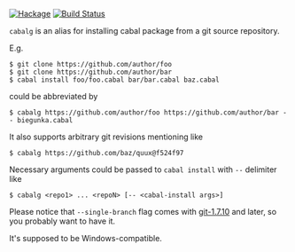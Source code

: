 [![Hackage](https://budueba.com/hackage/cabalg)](http://hackage.haskell.org/package/cabalg)
[![Build Status](https://secure.travis-ci.org/dmalikov/cabalg.png?branch=master)](http://travis-ci.org/dmalikov/cabalg)

`cabalg` is an alias for installing cabal package from a git source repository.

E.g.

```
$ git clone https://github.com/author/foo
$ git clone https://github.com/author/bar
$ cabal install foo/foo.cabal bar/bar.cabal baz.cabal
```

could be abbreviated by

```
$ cabalg https://github.com/author/foo https://github.com/author/bar -- biegunka.cabal
```

It also supports arbitrary git revisions mentioning like
```
$ cabalg https://github.com/baz/quux@f524f97
```

Necessary arguments could be passed to `cabal install` with `--` delimiter like

```
$ cabalg <repo1> ... <repoN> [-- <cabal-install args>]
```

Please notice that `--single-branch` flag comes with [git-1.7.10](https://lkml.org/lkml/2012/3/28/418) and later, so you probably want to have it.

It's supposed to be Windows-compatible.
